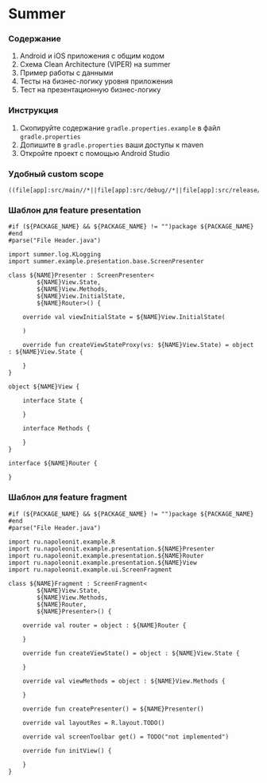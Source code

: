 # Summer

### Содержание
1) Android и iOS приложения с общим кодом
2) Схема Clean Architecture (VIPER) на summer
3) Пример работы с данными
4) Тесты на бизнес-логику уровня приложения
5) Тест на презентационную бизнес-логику

### Инструкция
1) Скопируйте содержание `gradle.properties.example` в файл `gradle.properties`
2) Допишите в `gradle.properties` ваши доступы к maven
2) Откройте проект с помощью Android Studio

### Удобный custom scope
```
((file[app]:src/main//*||file[app]:src/debug//*||file[app]:src/release//*)&&!*.iml||file[shared_commonMain]:*/||file[buildSrc]:*/||file[shared]:.gitignore||file[eshop]:build.gradle.kts||file[eshop_iosMain]:*/||file[app]:build.gradle.kts)&&!file[buildSrc]:buildSrc.iml||file:.gitignore||file:build.gradle.kts||file:gradle.properties||file:settings.gradle.kts||file:README.md||file[shared_iosMain]:*/||file[app]:src/test/java//*
```

### Шаблон для feature presentation 
```
#if (${PACKAGE_NAME} && ${PACKAGE_NAME} != "")package ${PACKAGE_NAME}
#end
#parse("File Header.java")

import summer.log.KLogging
import summer.example.presentation.base.ScreenPresenter

class ${NAME}Presenter : ScreenPresenter<
        ${NAME}View.State, 
        ${NAME}View.Methods, 
        ${NAME}View.InitialState, 
        ${NAME}Router>() {
        
    override val viewInitialState = ${NAME}View.InitialState(
        
    )
    
    override fun createViewStateProxy(vs: ${NAME}View.State) = object : ${NAME}View.State {

    }
}

object ${NAME}View {

    interface State {
        
    }
    
    interface Methods {
        
    }
}

interface ${NAME}Router {
    
}
```

### Шаблон для feature fragment
```
#if (${PACKAGE_NAME} && ${PACKAGE_NAME} != "")package ${PACKAGE_NAME}
#end
#parse("File Header.java")

import ru.napoleonit.example.R
import ru.napoleonit.example.presentation.${NAME}Presenter
import ru.napoleonit.example.presentation.${NAME}Router
import ru.napoleonit.example.presentation.${NAME}View
import ru.napoleonit.example.ui.ScreenFragment

class ${NAME}Fragment : ScreenFragment<
        ${NAME}View.State,
        ${NAME}View.Methods,
        ${NAME}Router,
        ${NAME}Presenter>() {

    override val router = object : ${NAME}Router {

    }

    override fun createViewState() = object : ${NAME}View.State {

    }

    override val viewMethods = object : ${NAME}View.Methods {

    }

    override fun createPresenter() = ${NAME}Presenter()
    
    override val layoutRes = R.layout.TODO()
    
    override val screenToolbar get() = TODO("not implemented")

    override fun initView() {

    }
}
```